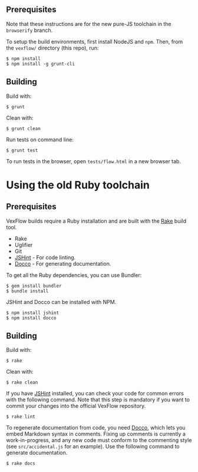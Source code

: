 ## Prerequisites

Note that these instructions are for the new pure-JS toolchain in the `browserify` branch.

To setup the build environments, first install NodeJS and `npm`. Then, from the `vexflow/` directory (this repo), run:

    $ npm install
    $ npm install -g grunt-cli

## Building

Build with:

    $ grunt

Clean with:

    $ grunt clean

Run tests on command line:

    $ grunt test

To run tests in the browser, open `tests/flow.html` in a new browser tab.

# Using the old Ruby toolchain

## Prerequisites

VexFlow builds require a Ruby installation and are built with the [Rake](http://rake.rubyforge.org/) build tool.

* Rake
* Uglifier
* Git
* [JSHint](http://jshint.com) - For code linting.
* [Docco](http://jashkenas.github.io/docco/) - For generating documentation.

To get all the Ruby dependencies, you can use Bundler:

    $ gem install bundler
    $ bundle install

JSHint and Docco can be installed with NPM.

    $ npm install jshint
    $ npm install docco

## Building

Build with:

    $ rake

Clean with:

    $ rake clean

If you have [JSHint](http://jshint.com) installed, you can check your code for
common errors with the following command. Note that this step is mandatory if
you want to commit your changes into the official VexFlow repository.

    $ rake lint

To regenerate documentation from code, you need [Docco](http://jashkenas.github.io/docco/), which lets you embed Markdown syntax in comments. Fixing up comments is currently a work-in-progress, and any new code must conform to the commenting style (see `src/accidental.js` for an example). Use the following command to generate documentation.

    $ rake docs